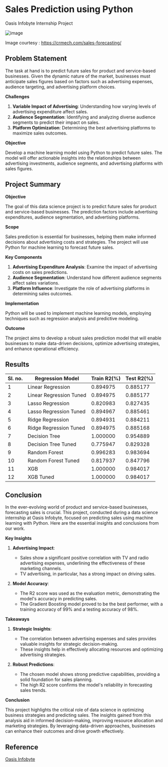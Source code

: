 # Sales Prediction using Python

Oasis Infobyte Internship Project


![image](https://github.com/Apurbaananya/oibsip_task5/assets/142817867/d3ae3a86-8c04-4a23-8b26-febcf0bfd4d5)

Image courtesy : https://crmech.com/sales-forecasting/

## Problem Statement

The task at hand is to predict future sales for product and service-based businesses. Given the dynamic nature of the market, businesses must anticipate sales figures based on factors such as advertising expenses, audience targeting, and advertising platform choices.

**Challenges**

1. **Variable Impact of Advertising**: Understanding how varying levels of advertising expenditure affect sales.
2. **Audience Segmentation**: Identifying and analyzing diverse audience segments to predict their impact on sales.
3. **Platform Optimization**: Determining the best advertising platforms to maximize sales outcomes.

**Objective**

Develop a machine learning model using Python to predict future sales. The model will offer actionable insights into the relationships between advertising investments, audience segments, and advertising platforms with sales figures.

## Project Summary
**Objective**

The goal of this data science project is to predict future sales for product and service-based businesses. The prediction factors include advertising expenditures, audience segmentation, and advertising platforms.

**Scope**

Sales prediction is essential for businesses, helping them make informed decisions about advertising costs and strategies. The project will use Python for machine learning to forecast future sales.

**Key Components**

1. **Advertising Expenditure Analysis**: Examine the impact of advertising costs on sales predictions.
2. **Audience Segmentation**: Understand how different audience segments affect sales variations.
3. **Platform Influence**: Investigate the role of advertising platforms in determining sales outcomes.

**Implementation**

Python will be used to implement machine learning models, employing techniques such as regression analysis and predictive modeling.

**Outcome**

The project aims to develop a robust sales prediction model that will enable businesses to make data-driven decisions, optimize advertising strategies, and enhance operational efficiency.

## Results
| Sl. no.| Regression Model         | Train R2(%) | Test R2(%) |
| ------ | ------------------------ | ----------- | ---------- |
|    1   | Linear Regression        | 0.894975    | 0.885177   |
|    2   | Linear Regression Tuned  | 0.894975    | 0.885177   |
|    3   | Lasso Regression         | 0.820983    | 0.827435   |
|    4   | Lasso Regression Tuned   | 0.894967    | 0.885461   |
|    5   | Ridge Regression         | 0.894931	  | 0.884211   |
|    6   | Ridge Regression Tuned   | 0.894975    | 0.885168   |
|    7   | Decision Tree            | 1.000000    | 0.954889   |
|    8   | Decision Tree Tuned      | 0.775947    | 0.829328   |
|    9   | Random Forest            | 0.996283    | 0.983694   |   
|   10   | Random Forest Tuned      | 0.817937    | 0.847796   |
|   11   | XGB                      | 1.000000    | 0.984017   |
|   12   | XGB Tuned                | 1.000000    | 0.984017   |

## Conclusion
In the ever-evolving world of product and service-based businesses, forecasting sales is crucial. This project, conducted during a data science internship at Oasis Infobyte, focused on predicting sales using machine learning with Python. Here are the essential insights and conclusions from our work.

**Key Insights**

1. **Advertising Impact**:
   - Sales show a significant positive correlation with TV and radio advertising expenses, underlining the effectiveness of these marketing channels.
   - TV advertising, in particular, has a strong impact on driving sales.

2. **Model Accuracy**:
   - The R2 score was used as the evaluation metric, demonstrating the model's accuracy in predicting sales.
   - The Gradient Boosting model proved to be the best performer, with a training accuracy of 99% and a testing accuracy of 98%.

**Takeaways**

1. **Strategic Insights**:
   - The correlation between advertising expenses and sales provides valuable insights for strategic decision-making.
   - These insights help in effectively allocating resources and optimizing advertising strategies.

2. **Robust Predictions**:
   - The chosen model shows strong predictive capabilities, providing a solid foundation for sales planning.
   - The high R2 score confirms the model's reliability in forecasting sales trends.

**Conclusion**

This project highlights the critical role of data science in optimizing business strategies and predicting sales. The insights gained from this analysis aid in informed decision-making, improving resource allocation and marketing strategies. By leveraging data-driven approaches, businesses can enhance their outcomes and drive growth effectively.

## Reference
[Oasis Infobyte](https://oasisinfobyte.com/)
